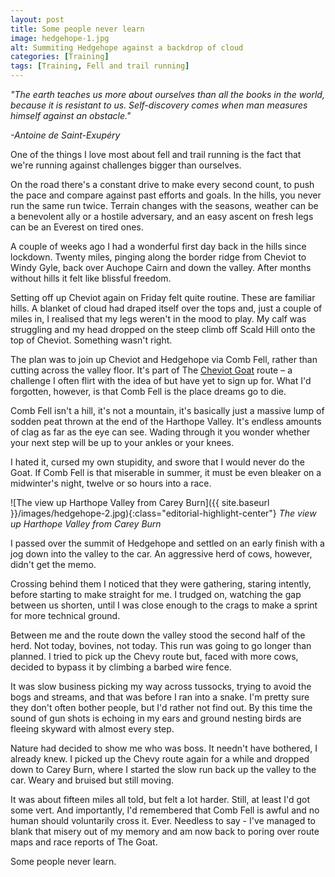 ```yaml
---
layout: post
title: Some people never learn
image: hedgehope-1.jpg
alt: Summiting Hedgehope against a backdrop of cloud
categories: [Training]
tags: [Training, Fell and trail running]
---
```


*"The earth teaches us more about ourselves than all the books in the world, because it is resistant to us. Self-discovery comes when man measures himself against an obstacle."*

*-Antoine de Saint-Exupéry*

One of the things I love most about fell and trail running is the fact that we're running against challenges bigger than ourselves. 

On the road there's a constant drive to make every second count, to push the pace and compare against past efforts and goals. In the hills, you never run the same run twice. Terrain changes with the seasons, weather can be a benevolent ally or a hostile adversary, and an easy ascent on fresh legs can be an Everest on tired ones.

A couple of weeks ago I had a wonderful first day back in the hills since lockdown. Twenty miles, pinging along the border ridge from Cheviot to Windy Gyle, back over Auchope Cairn and down the valley. After months without hills it felt like blissful freedom. 

Setting off up Cheviot again on Friday felt quite routine. These are familiar hills. A blanket of cloud had draped itself over the tops and, just a couple of miles in, I realised that my legs weren't in the mood to play. My calf was struggling and my head dropped on the steep climb off Scald Hill onto the top of Cheviot. Something wasn't right.

The plan was to join up Cheviot and Hedgehope via Comb Fell, rather than cutting across the valley floor. It's part of The [Cheviot Goat](https://cheviotgoat.com/) route – a challenge I often flirt with the idea of but have yet to sign up for. What I'd forgotten, however, is that Comb Fell is the place dreams go to die.

Comb Fell isn't a hill, it's not a mountain, it's basically just a massive lump of sodden peat thrown at the end of the Harthope Valley. It's endless amounts of clag as far as the eye can see. Wading through it you wonder whether your next step will be up to your ankles or your knees.

I hated it, cursed my own stupidity, and swore that I would never do the Goat. If Comb Fell is that miserable in summer, it must be even bleaker on a midwinter's night, twelve or so hours into a race.

![The view up Harthope Valley from Carey Burn]({{ site.baseurl }}/images/hedgehope-2.jpg){:class="editorial-highlight-center"} *The view up Harthope Valley from Carey Burn*

I passed over the summit of Hedgehope and settled on an early finish with a jog down into the valley to the car. An aggressive herd of cows, however, didn't get the memo.

Crossing behind them I noticed that they were gathering, staring intently, before starting to make straight for me. I trudged on, watching the gap between us shorten, until I was close enough to the crags to make a sprint for more technical ground.

Between me and the route down the valley stood the second half of the herd. Not today, bovines, not today. This run was going to go longer than planned. I tried to pick up the Chevy route but, faced with more cows, decided to bypass it by climbing a barbed wire fence.

It was slow business picking my way across tussocks, trying to avoid the bogs and streams, and that was before I ran into a snake. I'm pretty sure they don't often bother people, but I'd rather not find out. By this time the sound of gun shots is echoing in my ears and ground nesting birds are fleeing skyward with almost every step.

Nature had decided to show me who was boss. It needn't have bothered, I already knew. I picked up the Chevy route again for a while and dropped down to Carey Burn, where I started the slow run back up the valley to the car. Weary and bruised but still moving.

It was about fifteen miles all told, but felt a lot harder. Still, at least I'd got some vert. And importantly, I'd remembered that Comb Fell is awful and no human should voluntarily cross it. Ever. Needless to say - I've managed to blank that misery out of my memory and am now back to poring over route maps and race reports of The Goat.

Some people never learn.
